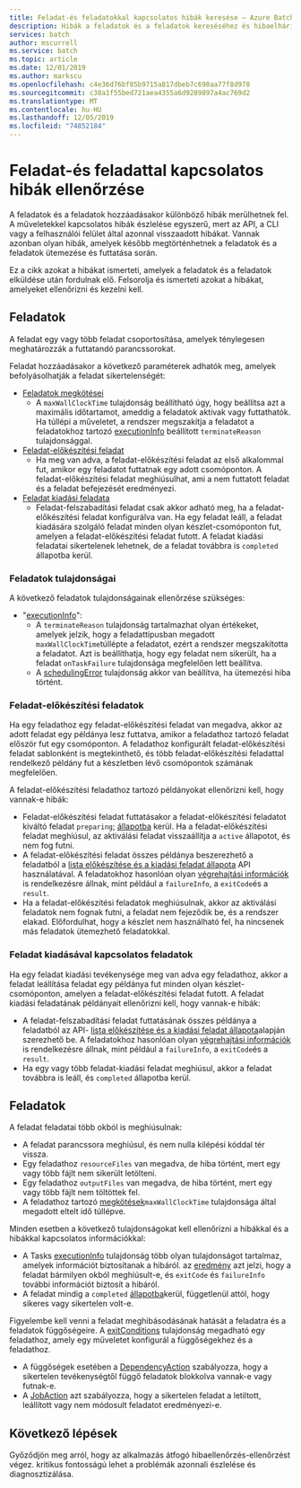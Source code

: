 ```yaml
---
title: Feladat-és feladatokkal kapcsolatos hibák keresése – Azure Batch | Microsoft Docs
description: Hibák a feladatok és a feladatok kereséséhez és hibaelhárításához
services: batch
author: mscurrell
ms.service: batch
ms.topic: article
ms.date: 12/01/2019
ms.author: markscu
ms.openlocfilehash: c4e36d76bf85b9715a817dbeb7c690aa77f8d978
ms.sourcegitcommit: c38a1f55bed721aea4355a6d9289897a4ac769d2
ms.translationtype: MT
ms.contentlocale: hu-HU
ms.lasthandoff: 12/05/2019
ms.locfileid: "74852184"
---
```

# <a name="job-and-task-error-checking"></a>Feladat-és feladattal kapcsolatos hibák ellenőrzése

A feladatok és a feladatok hozzáadásakor különböző hibák merülhetnek fel. A műveletekkel kapcsolatos hibák észlelése egyszerű, mert az API, a CLI vagy a felhasználói felület által azonnal visszaadott hibákat.  Vannak azonban olyan hibák, amelyek később megtörténhetnek a feladatok és a feladatok ütemezése és futtatása során.

Ez a cikk azokat a hibákat ismerteti, amelyek a feladatok és a feladatok elküldése után fordulnak elő. Felsorolja és ismerteti azokat a hibákat, amelyeket ellenőrizni és kezelni kell.

## <a name="jobs"></a>Feladatok

A feladat egy vagy több feladat csoportosítása, amelyek ténylegesen meghatározzák a futtatandó parancssorokat.

Feladat hozzáadásakor a következő paraméterek adhatók meg, amelyek befolyásolhatják a feladat sikertelenségét:

- [Feladatok megkötései](https://docs.microsoft.com/rest/api/batchservice/job/add#jobconstraints)
  - A `maxWallClockTime` tulajdonság beállítható úgy, hogy beállítsa azt a maximális időtartamot, ameddig a feladatok aktívak vagy futtathatók. Ha túllépi a műveletet, a rendszer megszakítja a feladatot a feladatokhoz tartozó [executionInfo](https://docs.microsoft.com/rest/api/batchservice/job/get#cloudjob) beállított `terminateReason` tulajdonsággal.
- [Feladat-előkészítési feladat](https://docs.microsoft.com/rest/api/batchservice/job/add#jobpreparationtask)
  - Ha meg van adva, a feladat-előkészítési feladat az első alkalommal fut, amikor egy feladatot futtatnak egy adott csomóponton. A feladat-előkészítési feladat meghiúsulhat, ami a nem futtatott feladat és a feladat befejezését eredményezi.
- [Feladat kiadási feladata](https://docs.microsoft.com/rest/api/batchservice/job/add#jobreleasetask)
  - Feladat-felszabadítási feladat csak akkor adható meg, ha a feladat-előkészítési feladat konfigurálva van. Ha egy feladat leáll, a feladat kiadására szolgáló feladat minden olyan készlet-csomóponton fut, amelyen a feladat-előkészítési feladat futott. A feladat kiadási feladatai sikertelenek lehetnek, de a feladat továbbra is `completed` állapotba kerül.

### <a name="job-properties"></a>Feladatok tulajdonságai

A következő feladatok tulajdonságainak ellenőrzése szükséges:

- "[executionInfo](https://docs.microsoft.com/rest/api/batchservice/job/get#jobexecutioninformation)":
  - A `terminateReason` tulajdonság tartalmazhat olyan értékeket, amelyek jelzik, hogy a feladattípusban megadott `maxWallClockTime`túllépte a feladatot, ezért a rendszer megszakította a feladatot. Azt is beállíthatja, hogy egy feladat nem sikerült, ha a feladat `onTaskFailure` tulajdonsága megfelelően lett beállítva.
  - A [schedulingError](https://docs.microsoft.com/rest/api/batchservice/job/get#jobschedulingerror) tulajdonság akkor van beállítva, ha ütemezési hiba történt.
 
### <a name="job-preparation-tasks"></a>Feladat-előkészítési feladatok

Ha egy feladathoz egy feladat-előkészítési feladat van megadva, akkor az adott feladat egy példánya lesz futtatva, amikor a feladathoz tartozó feladat először fut egy csomóponton. A feladathoz konfigurált feladat-előkészítési feladat sablonként is megtekinthető, és több feladat-előkészítési feladattal rendelkező példány fut a készletben lévő csomópontok számának megfelelően.

A feladat-előkészítési feladathoz tartozó példányokat ellenőrizni kell, hogy vannak-e hibák:
- Feladat-előkészítési feladat futtatásakor a feladat-előkészítési feladatot kiváltó feladat `preparing`; [állapotba](https://docs.microsoft.com/rest/api/batchservice/task/get#taskstate) kerül. Ha a feladat-előkészítési feladat meghiúsul, az aktiválási feladat visszaállítja a `active` állapotot, és nem fog futni.  
- A feladat-előkészítési feladat összes példánya beszerezhető a feladatból a [lista előkészítése és a kiadási feladat állapota](https://docs.microsoft.com/rest/api/batchservice/job/listpreparationandreleasetaskstatus) API használatával. A feladatokhoz hasonlóan olyan [végrehajtási információk](https://docs.microsoft.com/rest/api/batchservice/job/listpreparationandreleasetaskstatus#jobpreparationandreleasetaskexecutioninformation) is rendelkezésre állnak, mint például a `failureInfo`, a `exitCode`és a `result`.
- Ha a feladat-előkészítési feladatok meghiúsulnak, akkor az aktiválási feladatok nem fognak futni, a feladat nem fejeződik be, és a rendszer elakad. Előfordulhat, hogy a készlet nem használható fel, ha nincsenek más feladatok ütemezhető feladatokkal.

### <a name="job-release-tasks"></a>Feladat kiadásával kapcsolatos feladatok

Ha egy feladat kiadási tevékenysége meg van adva egy feladathoz, akkor a feladat leállítása feladat egy példánya fut minden olyan készlet-csomóponton, amelyen a feladat-előkészítési feladat futott.  A feladat kiadási feladatának példányait ellenőrizni kell, hogy vannak-e hibák:
- A feladat-felszabadítási feladat futtatásának összes példánya a feladatból az API- [lista előkészítése és a kiadási feladat állapota](https://docs.microsoft.com/rest/api/batchservice/job/listpreparationandreleasetaskstatus)alapján szerezhető be. A feladatokhoz hasonlóan olyan [végrehajtási információk](https://docs.microsoft.com/rest/api/batchservice/job/listpreparationandreleasetaskstatus#jobpreparationandreleasetaskexecutioninformation) is rendelkezésre állnak, mint például a `failureInfo`, a `exitCode`és a `result`.
- Ha egy vagy több feladat-kiadási feladat meghiúsul, akkor a feladat továbbra is leáll, és `completed` állapotba kerül.

## <a name="tasks"></a>Feladatok

A feladat feladatai több okból is meghiúsulnak:

- A feladat parancssora meghiúsul, és nem nulla kilépési kóddal tér vissza.
- Egy feladathoz `resourceFiles` van megadva, de hiba történt, mert egy vagy több fájlt nem sikerült letölteni.
- Egy feladathoz `outputFiles` van megadva, de hiba történt, mert egy vagy több fájlt nem töltöttek fel.
- A feladathoz tartozó [megkötések](https://docs.microsoft.com/rest/api/batchservice/task/add#taskconstraints)`maxWallClockTime` tulajdonsága által megadott eltelt idő túllépve.

Minden esetben a következő tulajdonságokat kell ellenőrizni a hibákkal és a hibákkal kapcsolatos információkkal:
- A Tasks [executionInfo](https://docs.microsoft.com/rest/api/batchservice/task/get#taskexecutioninformation) tulajdonság több olyan tulajdonságot tartalmaz, amelyek információt biztosítanak a hibáról. az [eredmény](https://docs.microsoft.com/rest/api/batchservice/task/get#taskexecutionresult) azt jelzi, hogy a feladat bármilyen okból meghiúsult-e, és `exitCode` és `failureInfo` további információt biztosít a hibáról.
- A feladat mindig a `completed` [állapotba](https://docs.microsoft.com/rest/api/batchservice/task/get#taskstate)kerül, függetlenül attól, hogy sikeres vagy sikertelen volt-e.

Figyelembe kell venni a feladat meghibásodásának hatását a feladatra és a feladatok függőségeire.  A [exitConditions](https://docs.microsoft.com/rest/api/batchservice/task/add#exitconditions) tulajdonság megadható egy feladathoz, amely egy műveletet konfigurál a függőségekhez és a feladathoz.
- A függőségek esetében a [DependencyAction](https://docs.microsoft.com/rest/api/batchservice/task/add#dependencyaction) szabályozza, hogy a sikertelen tevékenységtől függő feladatok blokkolva vannak-e vagy futnak-e.
- A [JobAction](https://docs.microsoft.com/rest/api/batchservice/task/add#jobaction) azt szabályozza, hogy a sikertelen feladat a letiltott, leállított vagy nem módosult feladatot eredményezi-e.

## <a name="next-steps"></a>Következő lépések

Győződjön meg arról, hogy az alkalmazás átfogó hibaellenőrzés-ellenőrzést végez. kritikus fontosságú lehet a problémák azonnali észlelése és diagnosztizálása.
